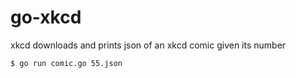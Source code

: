 # go-xkcd
xkcd downloads and prints json of an xkcd comic given its number

`$ go run comic.go 55.json`
